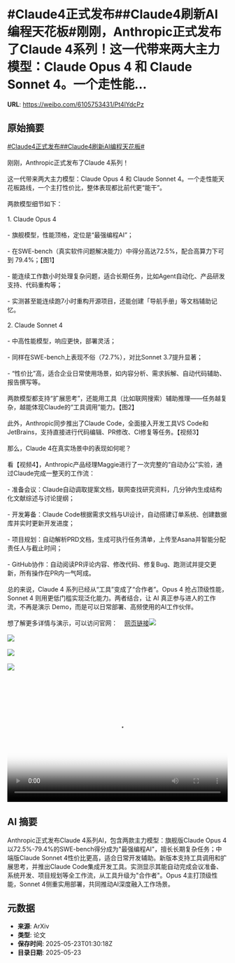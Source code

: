 # #Claude4正式发布##Claude4刷新AI编程天花板#刚刚，Anthropic正式发布了Claude 4系列！这一代带来两大主力模型：Claude Opus 4 和 Claude Sonnet 4。一个走性能...

**URL**: https://weibo.com/6105753431/Pt4lYdcPz

## 原始摘要

<a href="https://m.weibo.cn/search?containerid=231522type%3D1%26t%3D10%26q%3D%23Claude4%E6%AD%A3%E5%BC%8F%E5%8F%91%E5%B8%83%23&amp;extparam=%23Claude4%E6%AD%A3%E5%BC%8F%E5%8F%91%E5%B8%83%23" data-hide=""><span class="surl-text">#Claude4正式发布#</span></a><a href="https://m.weibo.cn/search?containerid=231522type%3D1%26t%3D10%26q%3D%23Claude4%E5%88%B7%E6%96%B0AI%E7%BC%96%E7%A8%8B%E5%A4%A9%E8%8A%B1%E6%9D%BF%23&amp;extparam=%23Claude4%E5%88%B7%E6%96%B0AI%E7%BC%96%E7%A8%8B%E5%A4%A9%E8%8A%B1%E6%9D%BF%23" data-hide=""><span class="surl-text">#Claude4刷新AI编程天花板#</span></a><br><br>刚刚，Anthropic正式发布了Claude 4系列！<br><br>这一代带来两大主力模型：Claude Opus 4 和 Claude Sonnet 4。一个走性能天花板路线，一个主打性价比，整体表现都比前代更“能干”。<br><br>两款模型细节如下：<br><br>1. Claude Opus 4<br><br>- 旗舰模型，性能顶格，定位是“最强编程AI”；<br><br>- 在SWE-bench（真实软件问题解决能力）中得分高达72.5%，配合高算力下可到 79.4%；【图1】<br><br>- 能连续工作数小时处理复杂问题，适合长期任务，比如Agent自动化、产品研发支持、代码重构等；<br><br>- 实测甚至能连续跑7小时重构开源项目，还能创建「导航手册」等文档辅助记忆。<br><br>2. Claude Sonnet 4<br><br>- 中高性能模型，响应更快，部署灵活；<br><br>- 同样在SWE-bench上表现不俗（72.7%），对比Sonnet 3.7提升显著；<br><br>- “性价比”高，适合企业日常使用场景，如内容分析、需求拆解、自动代码辅助、报告撰写等。<br><br>两款模型都支持“扩展思考”，还能用工具（比如联网搜索）辅助推理——任务越复杂，越能体现Claude的“工具调用”能力。【图2】<br><br>此外，Anthropic同步推出了Claude Code，全面接入开发工具VS Code和JetBrains，支持直接进行代码编辑、PR修改、CI修复等任务。【视频3】<br><br>那么，Claude 4在真实场景中的表现如何呢？<br><br>看【视频4】，Anthropic产品经理Maggie进行了一次完整的“自动办公”实验，通过Claude完成一整天的工作流：<br><br>- 准备会议：Claude自动调取提案文档，联网查找研究资料，几分钟内生成结构化文献综述与讨论提纲；<br><br>- 开发筹备：Claude Code根据需求文档与UI设计，自动搭建订单系统、创建数据库并实时更新开发进度；<br><br>- 项目规划：自动解析PRD文档，生成可执行任务清单，上传至Asana并智能分配责任人与截止时间；<br><br>- GitHub协作：自动阅读PR评论内容、修改代码、修复Bug、跑测试并提交更新，所有操作在PR内一气呵成。<br><br>总的来说，Claude 4 系列已经从“工具”变成了“合作者”。Opus 4 抢占顶级性能，Sonnet 4 则用更低门槛实现泛化能力。两者结合，让 AI 真正参与进人的工作流，不再是演示 Demo，而是可以日常部署、高频使用的AI工作伙伴。<br><br>想了解更多详情与演示，可以访问官网：<a href="https://weibo.cn/sinaurl?u=https%3A%2F%2Fwww.anthropic.com%2Fnews%2Fclaude-4" data-hide=""><span class="url-icon"><img style="width: 1rem;height: 1rem" src="https://h5.sinaimg.cn/upload/2015/09/25/3/timeline_card_small_web_default.png" referrerpolicy="no-referrer"></span><span class="surl-text">网页链接</span></a><img style="" src="https://tvax4.sinaimg.cn/large/006Fd7o3ly1i1osxlhilbj30xc0xcqbs.jpg" referrerpolicy="no-referrer"><br><br><img style="" src="https://tvax2.sinaimg.cn/large/006Fd7o3ly1i1osxt87wkj30xc0xcwn2.jpg" referrerpolicy="no-referrer"><br><br><img style="" src="https://tvax2.sinaimg.cn/large/006Fd7o3ly1i1oszfyc6ej30zk0k0t9w.jpg" referrerpolicy="no-referrer"><br><br><img style="" src="https://tvax4.sinaimg.cn/large/006Fd7o3ly1i1oszh5jf0j30zk0k0gme.jpg" referrerpolicy="no-referrer"><br><br><br clear="both"><div style="clear: both"></div><video controls="controls" poster="https://tvax3.sinaimg.cn/orj480/006Fd7o3ly1i1oszg0vtyj30zk0k0t9w.jpg" style="width: 100%"><source src="https://f.video.weibocdn.com/o0/LUdfHAQClx08osfsSPFC010412005Gni0E010.mp4?label=mp4_720p&amp;template=1280x720.25.0&amp;ori=0&amp;ps=1CwnkDw1GXwCQx&amp;Expires=1747967316&amp;ssig=7sRldoV9cz&amp;KID=unistore,video"><source src="https://f.video.weibocdn.com/o0/Qb2bNA5Vlx08osfsX6Uo010412002suJ0E010.mp4?label=mp4_hd&amp;template=852x480.25.0&amp;ori=0&amp;ps=1CwnkDw1GXwCQx&amp;Expires=1747967316&amp;ssig=ApDEbv7WfN&amp;KID=unistore,video"><source src="https://f.video.weibocdn.com/o0/3EuWsGlMlx08osfsMBZ6010412001pNC0E010.mp4?label=mp4_ld&amp;template=640x360.25.0&amp;ori=0&amp;ps=1CwnkDw1GXwCQx&amp;Expires=1747967316&amp;ssig=wFl%2BmD%2B9Ta&amp;KID=unistore,video"><p>视频无法显示，请前往<a href="https://video.weibo.com/show?fid=1034%3A5169281998979091" target="_blank" rel="noopener noreferrer">微博视频</a>观看。</p></video>

## AI 摘要

Anthropic正式发布Claude 4系列AI，包含两款主力模型：旗舰版Claude Opus 4以72.5%-79.4%的SWE-bench得分成为"最强编程AI"，擅长长期复杂任务；中端版Claude Sonnet 4性价比更高，适合日常开发辅助。新版本支持工具调用和扩展思考，并推出Claude Code集成开发工具。实测显示其能自动完成会议准备、系统开发、项目规划等全工作流，从工具升级为"合作者"。Opus 4主打顶级性能，Sonnet 4侧重实用部署，共同推动AI深度融入工作场景。

## 元数据

- **来源**: ArXiv
- **类型**: 论文
- **保存时间**: 2025-05-23T01:30:18Z
- **目录日期**: 2025-05-23
